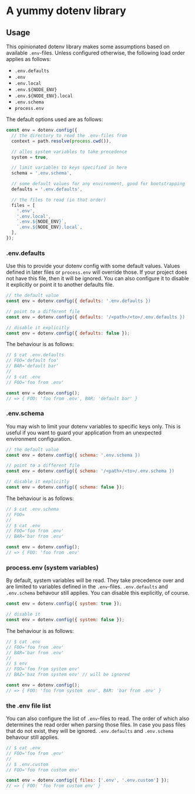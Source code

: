 # A yummy dotenv library

## Usage

This opinionated dotenv library makes some assumptions based on available `.env`-files. Unless configured otherwise, the following load order applies as follows:

* `.env.defaults`
* `.env`
* `.env.local`
* `.env.${NODE_ENV}`
* `.env.${NODE_ENV}.local`
* `.env.schema`
* `process.env`

The default options used are as follows:

```javascript
const env = dotenv.config({
  // the directory to read the .env-files from
  context = path.resolve(process.cwd()),

  // allos system variables to take precedence
  system = true,

  // limit variables to keys specified in here
  schema = '.env.schema',

  // some default values for any environment, good for bootstrapping
  defaults = '.env.defaults',

  // the files to read (in that order)
  files = [
    '.env',
    '.env.local',
    `.env.${NODE_ENV}`,
    `.env.${NODE_ENV}.local`,
  ],
});
```

### .env.defaults

Use this to provide your dotenv config with some default values. Values defined in later files or `process.env` will override those. If your project does not have this file, then it will be ignored. You can also configure it to disable it explicitly or point it to another defaults file.

```javascript
// the default value
const env = dotenv.config({ defaults: '.env.defaults })

// point to a different file
const env = dotenv.config({ defaults: '/<path>/<to>/.env.defaults })

// disable it explicitly
const env = dotenv.config({ defaults: false });
```

The behaviour is as follows:

```javascript
// $ cat .env.defaults
// FOO='default foo'
// BAR='default bar'
//
// $ cat .env
// FOO='foo from .env'

const env = dotenv.config();
// => { FOO: 'foo from .env', BAR: 'default bar' }

```

### .env.schema

You may wish to limit your dotenv variables to specific keys only. This is useful if you want to guard your application from an unexpected environment configuration.

```javascript
// the default value
const env = dotenv.config({ schema: '.env.schema })

// point to a different file
const env = dotenv.config({ schema: '/<path>/<to>/.env.schema })

// disable it explicitly
const env = dotenv.config({ schema: false });
```

The behaviour is as follows:

```javascript
// $ cat .env.schema
// FOO=
//
// $ cat .env
// FOO='foo from .env'
// BAR='bar from .env'

const env = dotenv.config();
// => { FOO: 'foo from .env' 
```

### process.env (system variables)

By default, system variables will be read. They take precedence over and are limited to variables defined in the `.env`-files. `.env.defaults` and `.env.schema` behavour still applies. You can disable this explicitly, of course.

```javascript
const env = dotenv.config({ system: true });

// disable it
const env = dotenv.config({ system: false });
```

The behaviour is as follows:

```javascript
// $ cat .env
// FOO='foo from .env'
// BAR='bar from .env'
//
// $ env
// FOO='foo from system env'
// BAZ='baz from system env' // will be ignored

const env = dotenv.config();
// => { FOO: 'foo from system  env', BAR: 'bar from .env' }
```

### the .env file list

You can also configure the list of `.env`-files to read. The order of which also determines the read order when parsing those files. In case you pass files that do not exist, they will be ignored. `.env.defaults` and `.env.schema` behavour still applies.

```javascript
// $ cat .env
// FOO='foo from .env'
//
// $ .env.custom
// FOO='foo from custom env'

const env = dotenv.config({ files: ['.env', '.env.custom'] });
// => { FOO: 'foo from custom env' }
```
